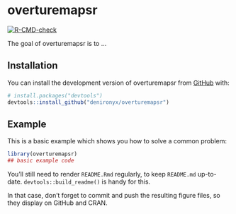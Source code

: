 
<!-- README.md is generated from README.Rmd. Please edit that file -->

# overturemapsr

<!-- badges: start -->

[![R-CMD-check](https://github.com/denironyx/overturemapsr/actions/workflows/R-CMD-check.yaml/badge.svg)](https://github.com/denironyx/overturemapsr/actions/workflows/R-CMD-check.yaml)
<!-- badges: end -->

The goal of overturemapsr is to …

## Installation

You can install the development version of overturemapsr from
[GitHub](https://github.com/) with:

``` r
# install.packages("devtools")
devtools::install_github("denironyx/overturemapsr")
```

## Example

This is a basic example which shows you how to solve a common problem:

``` r
library(overturemapsr)
## basic example code
```

You’ll still need to render `README.Rmd` regularly, to keep `README.md`
up-to-date. `devtools::build_readme()` is handy for this.

In that case, don’t forget to commit and push the resulting figure
files, so they display on GitHub and CRAN.
